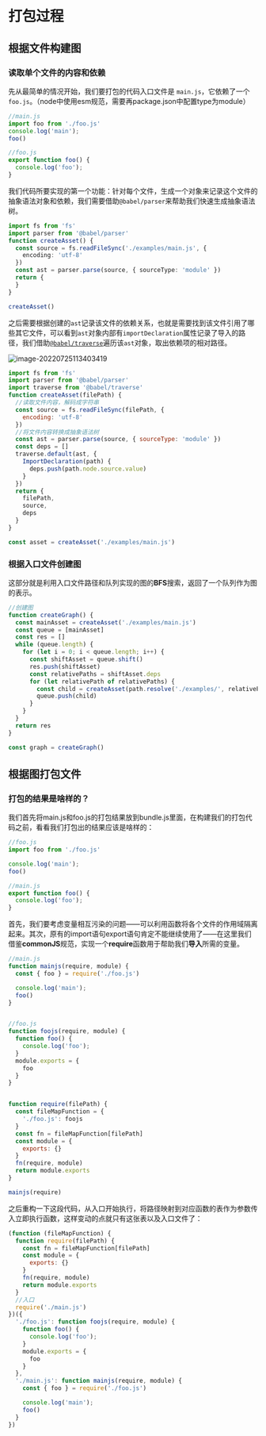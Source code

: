 # 打包过程

## 根据文件构建图

### 读取单个文件的内容和依赖

先从最简单的情况开始，我们要打包的代码入口文件是 `main.js`，它依赖了一个`foo.js`。（node中使用esm规范，需要再package.json中配置type为module）

```js
//main.js
import foo from './foo.js'
console.log('main');
foo()

//foo.js
export function foo() {
  console.log('foo');
}
```

我们代码所要实现的第一个功能：针对每个文件，生成一个对象来记录这个文件的抽象语法对象和依赖，我们需要借助`@babel/parser`来帮助我们快速生成抽象语法树。

```ts
import fs from 'fs'
import parser from '@babel/parser'
function createAsset() {
  const source = fs.readFileSync('./examples/main.js', {
    encoding: 'utf-8'
  })
  const ast = parser.parse(source, { sourceType: 'module' })
  return {
  }
}

createAsset()
```

之后需要根据创建的`ast`记录该文件的依赖关系，也就是需要找到该文件引用了哪些其它文件，可以看到`ast`对象内部有`importDeclaration`属性记录了导入的路径，我们借助[`@babel/traverse`](https://babel.docschina.org/docs/en/babel-traverse/)遍历该`ast`对象，取出依赖项的相对路径。

![image-20220725113403419](C:\Users\Administrator\AppData\Roaming\Typora\typora-user-images\image-20220725113403419.png)

```js
import fs from 'fs'
import parser from '@babel/parser'
import traverse from '@babel/traverse'
function createAsset(filePath) {
  //读取文件内容，解码成字符串
  const source = fs.readFileSync(filePath, {
    encoding: 'utf-8'
  })
  //将文件内容转换成抽象语法树
  const ast = parser.parse(source, { sourceType: 'module' })
  const deps = []
  traverse.default(ast, {
    ImportDeclaration(path) {
      deps.push(path.node.source.value)
    }
  })
  return {
  	filePath,
    source,
    deps
  }
}

const asset = createAsset('./examples/main.js')
```

### 根据入口文件创建图

这部分就是利用入口文件路径和队列实现的图的**BFS**搜索，返回了一个队列作为图的表示。

```ts
//创建图
function createGraph() {
  const mainAsset = createAsset('./examples/main.js')
  const queue = [mainAsset]
  const res = []
  while (queue.length) {
    for (let i = 0; i < queue.length; i++) {
      const shiftAsset = queue.shift()
      res.push(shiftAsset)
      const relativePaths = shiftAsset.deps
      for (let relativePath of relativePaths) {
        const child = createAsset(path.resolve('./examples/', relativePath))
        queue.push(child)
      }
    }
  }
  return res
}

const graph = createGraph()
```

## 根据图打包文件

### 打包的结果是啥样的？

我们首先将main.js和foo.js的打包结果放到bundle.js里面，在构建我们的打包代码之前，看看我们打包出的结果应该是啥样的：

```js
//foo.js
import foo from './foo.js'

console.log('main');
foo()

//main.js
export function foo() {
  console.log('foo');
}
```

首先，我们要考虑变量相互污染的问题——可以利用函数将各个文件的作用域隔离起来。其次，原有的import语句export语句肯定不能继续使用了——在这里我们借鉴**commonJS**规范，实现一个**require**函数用于帮助我们**导入**所需的变量。

```js
//main.js
function mainjs(require, module) {
  const { foo } = require('./foo.js')

  console.log('main');
  foo()
}


//foo.js
function foojs(require, module) {
  function foo() {
    console.log('foo');
  }
  module.exports = {
    foo
  }
}


function require(filePath) {
  const fileMapFunction = {
    './foo.js': foojs
  }
  const fn = fileMapFunction[filePath]
  const module = {
    exports: {}
  }
  fn(require, module)
  return module.exports
}

mainjs(require)
```

之后重构一下这段代码，从入口开始执行，将路径映射到对应函数的表作为参数传入立即执行函数，这样变动的点就只有这张表以及入口文件了：

```js
(function (fileMapFunction) {
  function require(filePath) {
    const fn = fileMapFunction[filePath]
    const module = {
      exports: {}
    }
    fn(require, module)
    return module.exports
  }
  //入口
  require('./main.js')
})({
  './foo.js': function foojs(require, module) {
    function foo() {
      console.log('foo');
    }
    module.exports = {
      foo
    }
  },
  './main.js': function mainjs(require, module) {
    const { foo } = require('./foo.js')

    console.log('main');
    foo()
  }
})
```

